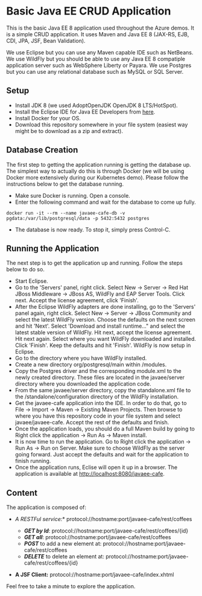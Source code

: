 # Basic Java EE CRUD Application
This is the basic Java EE 8 application used throughout the Azure demos. It is a simple CRUD application. It uses Maven and Java EE 8 (JAX-RS, EJB, CDI, JPA, JSF, Bean Validation).

We use Eclipse but you can use any Maven capable IDE such as NetBeans. We use WildFly but you should be able to use any Java EE 8 compatiple application server such as WebSphere Liberty or Payara. We use Postgres but you can use any relational database such as MySQL or SQL Server.

## Setup

- Install JDK 8 (we used AdoptOpenJDK OpenJDK 8 LTS/HotSpot).
- Install the Eclipse IDE for Java EE Developers from [here](https://www.eclipse.org/downloads/packages/). 
- Install Docker for your OS.
- Download this repository somewhere in your file system (easiest way might be to download as a zip and extract).

## Database Creation
The first step to getting the application running is getting the database up. The simplest way to actually do this is through Docker (we will be using Docker more extensively during our Kubernetes demo). Please follow the instructions below to get the database running.
* Make sure Docker is running. Open a console.
* Enter the following command and wait for the database to come up fully.
```
docker run -it --rm --name javaee-cafe-db -v pgdata:/var/lib/postgresql/data -p 5432:5432 postgres
```
* The database is now ready. To stop it, simply press Control-C.

## Running the Application
The next step is to get the application up and running. Follow the steps below to do so.
* Start Eclipse.
* Go to the 'Servers' panel, right click. Select New -> Server -> Red Hat JBoss Middleware -> JBoss AS, WildFly and EAP Server Tools. Click next. Accept the license agreement, click 'Finish'.
* After the Eclipse WildFly adapters are done installing, go to the 'Servers' panel again, right click. Select New -> Server -> JBoss Community and select the latest WildFly version. Choose the defaults on the next screen and hit 'Next'. Select 'Download and install runtime..." and select the latest stable version of WildFly. Hit next, accept the license agreement. Hit next again. Select where you want WildFly downloaded and installed. Click 'Finish'. Keep the defaults and hit 'Finish'. WildFly is now setup in Eclipse.
* Go to the directory where you have WildFly installed.
* Create a new directory org/postgresql/main within /modules.
* Copy the Postgres driver and the corresponding module.xml to the newly created directory. These files are located in the javaee/server directory where you downloaded the application code.
* From the same javaee/server directory, copy the standalone.xml file to the /standalone/configuration directory of the WildFly installation.
* Get the javaee-cafe application into the IDE. In order to do that, go to File -> Import -> Maven -> Existing Maven Projects. Then browse to where you have this repository code in your file system and select javaee/javaee-cafe. Accept the rest of the defaults and finish.
* Once the application loads, you should do a full Maven build by going to Right click the application -> Run As -> Maven install.
* It is now time to run the application. Go to Right click the application -> Run As -> Run on Server. Make sure to choose WildFly as the server going forward. Just accept the defaults and wait for the application to finish running.
* Once the application runs, Eclise will open it up in a browser. The application is available at [http://localhost:8080/javaee-cafe](http://localhost:8080/javaee-cafe).

## Content

The application is composed of:

- **A RESTFul service*:** protocol://hostname:port/javaee-cafe/rest/coffees

	- **_GET by Id_**: protocol://hostname:port/javaee-cafe/rest/coffees/{id} 
	- **_GET all_**: protocol://hostname:port/javaee-cafe/rest/coffees
	- **_POST_** to add a new element at: protocol://hostname:port/javaee-cafe/rest/coffees
	- **_DELETE_** to delete an element at: protocol://hostname:port/javaee-cafe/rest/coffees/{id}

- **A JSF Client:** protocol://hostname:port/javaee-cafe/index.xhtml

Feel free to take a minute to explore the application.

